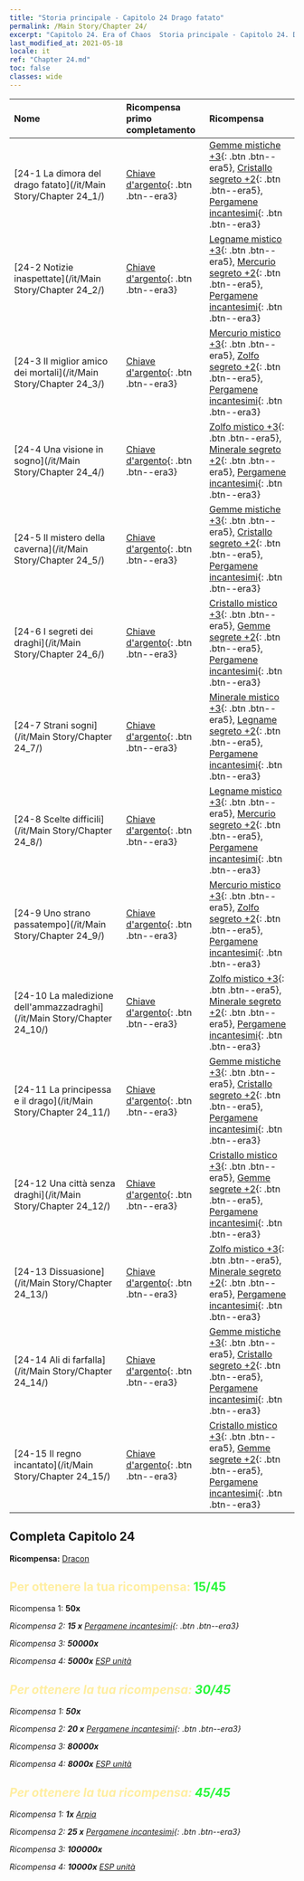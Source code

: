 ```yaml
---
title: "Storia principale - Capitolo 24 Drago fatato"
permalink: /Main Story/Chapter 24/
excerpt: "Capitolo 24. Era of Chaos  Storia principale - Capitolo 24. Drago fatato"
last_modified_at: 2021-05-18
locale: it
ref: "Chapter 24.md"
toc: false
classes: wide
---
```


  | Nome |  Ricompensa primo completamento | Ricompensa |
  |:------------|:------------|:------------| 
  | [24-1 La dimora del drago fatato](/it/Main Story/Chapter 24_1/) | [Chiave d'argento](/ItemsIT/con_693/){: .btn .btn--era3} | [Gemme mistiche +3](/ItemsIT/mat_86/){: .btn .btn--era5}, [Cristallo segreto +2](/ItemsIT/mat_80/){: .btn .btn--era5}, [Pergamene incantesimi](/ItemsIT/con_694/){: .btn .btn--era3} |
  | [24-2 Notizie inaspettate](/it/Main Story/Chapter 24_2/) | [Chiave d'argento](/ItemsIT/con_693/){: .btn .btn--era3} | [Legname mistico +3](/ItemsIT/mat_83/){: .btn .btn--era5}, [Mercurio segreto +2](/ItemsIT/mat_77/){: .btn .btn--era5}, [Pergamene incantesimi](/ItemsIT/con_694/){: .btn .btn--era3} |
  | [24-3 Il miglior amico dei mortali](/it/Main Story/Chapter 24_3/) | [Chiave d'argento](/ItemsIT/con_693/){: .btn .btn--era3} | [Mercurio mistico +3](/ItemsIT/mat_84/){: .btn .btn--era5}, [Zolfo segreto +2](/ItemsIT/mat_78/){: .btn .btn--era5}, [Pergamene incantesimi](/ItemsIT/con_694/){: .btn .btn--era3} |
  | [24-4 Una visione in sogno](/it/Main Story/Chapter 24_4/) | [Chiave d'argento](/ItemsIT/con_693/){: .btn .btn--era3} | [Zolfo mistico +3](/ItemsIT/mat_85/){: .btn .btn--era5}, [Minerale segreto +2](/ItemsIT/mat_75/){: .btn .btn--era5}, [Pergamene incantesimi](/ItemsIT/con_694/){: .btn .btn--era3} |
  | [24-5 Il mistero della caverna](/it/Main Story/Chapter 24_5/) | [Chiave d'argento](/ItemsIT/con_693/){: .btn .btn--era3} | [Gemme mistiche +3](/ItemsIT/mat_86/){: .btn .btn--era5}, [Cristallo segreto +2](/ItemsIT/mat_80/){: .btn .btn--era5}, [Pergamene incantesimi](/ItemsIT/con_694/){: .btn .btn--era3} |
  | [24-6 I segreti dei draghi](/it/Main Story/Chapter 24_6/) | [Chiave d'argento](/ItemsIT/con_693/){: .btn .btn--era3} | [Cristallo mistico +3](/ItemsIT/mat_87/){: .btn .btn--era5}, [Gemme segrete +2](/ItemsIT/mat_79/){: .btn .btn--era5}, [Pergamene incantesimi](/ItemsIT/con_694/){: .btn .btn--era3} |
  | [24-7 Strani sogni](/it/Main Story/Chapter 24_7/) | [Chiave d'argento](/ItemsIT/con_693/){: .btn .btn--era3} | [Minerale mistico +3](/ItemsIT/mat_82/){: .btn .btn--era5}, [Legname segreto +2](/ItemsIT/mat_76/){: .btn .btn--era5}, [Pergamene incantesimi](/ItemsIT/con_694/){: .btn .btn--era3} |
  | [24-8 Scelte difficili](/it/Main Story/Chapter 24_8/) | [Chiave d'argento](/ItemsIT/con_693/){: .btn .btn--era3} | [Legname mistico +3](/ItemsIT/mat_83/){: .btn .btn--era5}, [Mercurio segreto +2](/ItemsIT/mat_77/){: .btn .btn--era5}, [Pergamene incantesimi](/ItemsIT/con_694/){: .btn .btn--era3} |
  | [24-9 Uno strano passatempo](/it/Main Story/Chapter 24_9/) | [Chiave d'argento](/ItemsIT/con_693/){: .btn .btn--era3} | [Mercurio mistico +3](/ItemsIT/mat_84/){: .btn .btn--era5}, [Zolfo segreto +2](/ItemsIT/mat_78/){: .btn .btn--era5}, [Pergamene incantesimi](/ItemsIT/con_694/){: .btn .btn--era3} |
  | [24-10 La maledizione dell'ammazzadraghi](/it/Main Story/Chapter 24_10/) | [Chiave d'argento](/ItemsIT/con_693/){: .btn .btn--era3} | [Zolfo mistico +3](/ItemsIT/mat_85/){: .btn .btn--era5}, [Minerale segreto +2](/ItemsIT/mat_75/){: .btn .btn--era5}, [Pergamene incantesimi](/ItemsIT/con_694/){: .btn .btn--era3} |
  | [24-11 La principessa e il drago](/it/Main Story/Chapter 24_11/) | [Chiave d'argento](/ItemsIT/con_693/){: .btn .btn--era3} | [Gemme mistiche +3](/ItemsIT/mat_86/){: .btn .btn--era5}, [Cristallo segreto +2](/ItemsIT/mat_80/){: .btn .btn--era5}, [Pergamene incantesimi](/ItemsIT/con_694/){: .btn .btn--era3} |
  | [24-12 Una città senza draghi](/it/Main Story/Chapter 24_12/) | [Chiave d'argento](/ItemsIT/con_693/){: .btn .btn--era3} | [Cristallo mistico +3](/ItemsIT/mat_87/){: .btn .btn--era5}, [Gemme segrete +2](/ItemsIT/mat_79/){: .btn .btn--era5}, [Pergamene incantesimi](/ItemsIT/con_694/){: .btn .btn--era3} |
  | [24-13 Dissuasione](/it/Main Story/Chapter 24_13/) | [Chiave d'argento](/ItemsIT/con_693/){: .btn .btn--era3} | [Zolfo mistico +3](/ItemsIT/mat_85/){: .btn .btn--era5}, [Minerale segreto +2](/ItemsIT/mat_75/){: .btn .btn--era5}, [Pergamene incantesimi](/ItemsIT/con_694/){: .btn .btn--era3} |
  | [24-14 Ali di farfalla](/it/Main Story/Chapter 24_14/) | [Chiave d'argento](/ItemsIT/con_693/){: .btn .btn--era3} | [Gemme mistiche +3](/ItemsIT/mat_86/){: .btn .btn--era5}, [Cristallo segreto +2](/ItemsIT/mat_80/){: .btn .btn--era5}, [Pergamene incantesimi](/ItemsIT/con_694/){: .btn .btn--era3} |
  | [24-15 Il regno incantato](/it/Main Story/Chapter 24_15/) | [Chiave d'argento](/ItemsIT/con_693/){: .btn .btn--era3} | [Cristallo mistico +3](/ItemsIT/mat_87/){: .btn .btn--era5}, [Gemme segrete +2](/ItemsIT/mat_79/){: .btn .btn--era5}, [Pergamene incantesimi](/ItemsIT/con_694/){: .btn .btn--era3} |


## Completa Capitolo 24

 **Ricompensa:** [Dracon](/it/heroes/Dracon/)



## <span style="color: #ffeea0">Per ottenere la tua ricompensa: </span><span style="color: #27f73a">15/45</span>

 Ricompensa 1:  **50x** <i class="fas fa-gem"/>

 Ricompensa 2: **15 x** [Pergamene incantesimi](/ItemsIT/con_694/){: .btn .btn--era3}

 Ricompensa 3:  **50000x** <i class="fas fa-coins"/>

 Ricompensa 4:  **5000x** [ESP unità](/ItemsIT/con_902/)



## <span style="color: #ffeea0">Per ottenere la tua ricompensa: </span><span style="color: #27f73a">30/45</span>

 Ricompensa 1:  **50x** <i class="fas fa-gem"/>

 Ricompensa 2: **20 x** [Pergamene incantesimi](/ItemsIT/con_694/){: .btn .btn--era3}

 Ricompensa 3:  **80000x** <i class="fas fa-coins"/>

 Ricompensa 4:  **8000x** [ESP unità](/ItemsIT/con_902/)



## <span style="color: #ffeea0">Per ottenere la tua ricompensa: </span><span style="color: #27f73a">45/45</span>

 Ricompensa 1:  **1x** [Arpia](/it/units/Harpy/)

 Ricompensa 2: **25 x** [Pergamene incantesimi](/ItemsIT/con_694/){: .btn .btn--era3}

 Ricompensa 3:  **100000x** <i class="fas fa-coins"/>

 Ricompensa 4:  **10000x** [ESP unità](/ItemsIT/con_902/)

